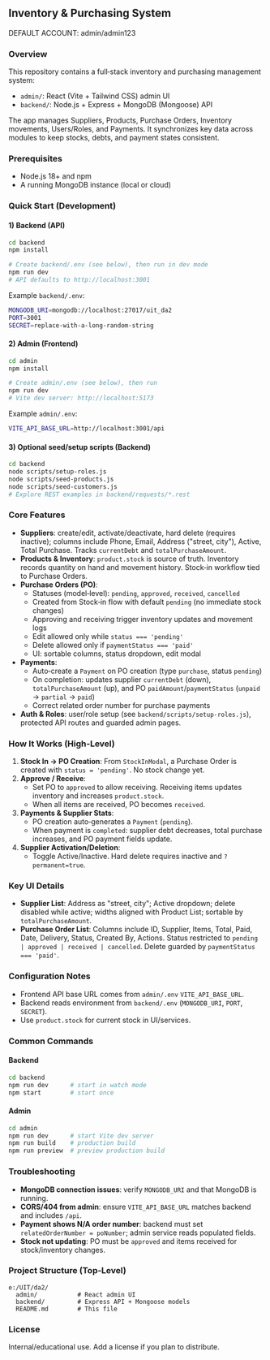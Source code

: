 ## Inventory & Purchasing System

DEFAULT ACCOUNT: admin/admin123

### Overview
This repository contains a full‑stack inventory and purchasing management system:
- `admin/`: React (Vite + Tailwind CSS) admin UI
- `backend/`: Node.js + Express + MongoDB (Mongoose) API

The app manages Suppliers, Products, Purchase Orders, Inventory movements, Users/Roles, and Payments. It synchronizes key data across modules to keep stocks, debts, and payment states consistent.

### Prerequisites
- Node.js 18+ and npm
- A running MongoDB instance (local or cloud)

### Quick Start (Development)
#### 1) Backend (API)
```bash
cd backend
npm install

# Create backend/.env (see below), then run in dev mode
npm run dev
# API defaults to http://localhost:3001
```

Example `backend/.env`:
```bash
MONGODB_URI=mongodb://localhost:27017/uit_da2
PORT=3001
SECRET=replace-with-a-long-random-string
```

#### 2) Admin (Frontend)
```bash
cd admin
npm install

# Create admin/.env (see below), then run
npm run dev
# Vite dev server: http://localhost:5173
```

Example `admin/.env`:
```bash
VITE_API_BASE_URL=http://localhost:3001/api
```

#### 3) Optional seed/setup scripts (Backend)
```bash
cd backend
node scripts/setup-roles.js
node scripts/seed-products.js
node scripts/seed-customers.js
# Explore REST examples in backend/requests/*.rest
```

### Core Features
- **Suppliers**: create/edit, activate/deactivate, hard delete (requires inactive); columns include Phone, Email, Address ("street, city"), Active, Total Purchase. Tracks `currentDebt` and `totalPurchaseAmount`.
- **Products & Inventory**: `product.stock` is source of truth. Inventory records quantity on hand and movement history. Stock‑in workflow tied to Purchase Orders.
- **Purchase Orders (PO)**:
  - Statuses (model‑level): `pending`, `approved`, `received`, `cancelled`
  - Created from Stock‑in flow with default `pending` (no immediate stock changes)
  - Approving and receiving trigger inventory updates and movement logs
  - Edit allowed only while `status === 'pending'`
  - Delete allowed only if `paymentStatus === 'paid'`
  - UI: sortable columns, status dropdown, edit modal
- **Payments**:
  - Auto‑create a `Payment` on PO creation (type `purchase`, status `pending`)
  - On completion: updates supplier `currentDebt` (down), `totalPurchaseAmount` (up), and PO `paidAmount`/`paymentStatus` (`unpaid` → `partial` → `paid`)
  - Correct related order number for purchase payments
- **Auth & Roles**: user/role setup (see `backend/scripts/setup-roles.js`), protected API routes and guarded admin pages.

### How It Works (High‑Level)
1) **Stock In → PO Creation**: From `StockInModal`, a Purchase Order is created with `status = 'pending'`. No stock change yet.
2) **Approve / Receive**:
   - Set PO to `approved` to allow receiving. Receiving items updates inventory and increases `product.stock`.
   - When all items are received, PO becomes `received`.
3) **Payments & Supplier Stats**:
   - PO creation auto‑generates a `Payment` (`pending`).
   - When payment is `completed`: supplier debt decreases, total purchase increases, and PO payment fields update.
4) **Supplier Activation/Deletion**:
   - Toggle Active/Inactive. Hard delete requires inactive and `?permanent=true`.

### Key UI Details
- **Supplier List**: Address as "street, city"; Active dropdown; delete disabled while active; widths aligned with Product List; sortable by `totalPurchaseAmount`.
- **Purchase Order List**: Columns include ID, Supplier, Items, Total, Paid, Date, Delivery, Status, Created By, Actions. Status restricted to `pending | approved | received | cancelled`. Delete guarded by `paymentStatus === 'paid'`.

### Configuration Notes
- Frontend API base URL comes from `admin/.env` `VITE_API_BASE_URL`.
- Backend reads environment from `backend/.env` (`MONGODB_URI`, `PORT`, `SECRET`).
- Use `product.stock` for current stock in UI/services.

### Common Commands
#### Backend
```bash
cd backend
npm run dev      # start in watch mode
npm start        # start once
```

#### Admin
```bash
cd admin
npm run dev      # start Vite dev server
npm run build    # production build
npm run preview  # preview production build
```

### Troubleshooting
- **MongoDB connection issues**: verify `MONGODB_URI` and that MongoDB is running.
- **CORS/404 from admin**: ensure `VITE_API_BASE_URL` matches backend and includes `/api`.
- **Payment shows N/A order number**: backend must set `relatedOrderNumber = poNumber`; admin service reads populated fields.
- **Stock not updating**: PO must be `approved` and items received for stock/inventory changes.

### Project Structure (Top‑Level)
```
e:/UIT/da2/
  admin/           # React admin UI
  backend/         # Express API + Mongoose models
  README.md        # This file
```

### License
Internal/educational use. Add a license if you plan to distribute.
